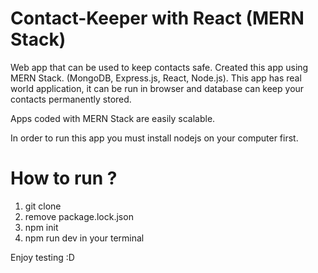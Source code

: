 # Contact-Keeper with React (MERN Stack)

Web app that can be used to keep contacts safe. Created this app using 
MERN Stack. (MongoDB, Express.js, React, Node.js). This app has real world application, 
it can be run in browser and database can keep your contacts permanently stored. 

Apps coded with MERN Stack are easily scalable. 

In order to run this app you must install nodejs on your computer first. 

# How to run ?
 
1. git clone 
2. remove package.lock.json 
3. npm init 
4. npm run dev in your terminal 


Enjoy testing :D 
